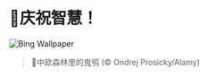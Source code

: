 # 🔖庆祝智慧！

![Bing Wallpaper](https://www.bing.com/th?id=OHR.TeacherOwl_ZH-CN8289875605_1920x1080.jpg&rf=LaDigue_1920x1080.jpg&pid=hp)

> 📝中欧森林里的鬼鸮 (© Ondrej Prosicky/Alamy)
